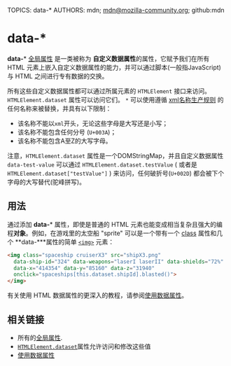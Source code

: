 TOPICS: data-*
AUTHORS: mdn; mdn@mozilla-community.org; github:mdn

# data-*

**data-*** [全局属性](/zh-hans/webfrontend/HTML_Global_Attribute) 是一类被称为
**自定义数据属性**的属性，它赋予我们在所有 HTML 元素上嵌入自定义数据属性的能力，并可以通过脚本(一般指JavaScript) 与 HTML 之间进行专有数据的交换。

所有这些自定义数据属性都可以通过所属元素的 `HTMLElement` 接口来访问。  `HTMLElement.dataset` 属性可以访问它们。 `*` 可以使用遵循 [xml名称生产规则](http://www.w3.org/TR/REC-xml/#NT-Name)
的任何名称来被替换，并具有以下限制：

- 该名称不能以`xml`开头，无论这些字母是大写还是小写；
- 该名称不能包含任何分号 (`U+003A`)；
- 该名称不能包含A至Z的大写字母。

注意，`HTMLElement.dataset` 属性是一个DOMStringMap，并且自定义数据属性 `data-test-value` 可以通过 `HTMLElement.dataset.testValue`
( 或者是 `HTMLElement.dataset["testValue"]` )  来访问，任何破折号(`U+002D`) 都会被下个字母的大写替代(驼峰拼写)。

## 用法

通过添加 **data-*** 属性，即使是普通的 HTML 元素也能变成相当复杂且强大的编程**对象**。例如，在游戏里的太空船 "sprite" 可以是一个带有一个 [class](/zh-hans/webfrontend/<class>)
属性和几个 **data-***属性的简单 [`<img>`](/zh-hans/webfrontend/<img>) 元素：

```html
<img class="spaceship cruiserX3" src="shipX3.png"
  data-ship-id="324" data-weapons="laserI laserII" data-shields="72%"
  data-x="414354" data-y="85160" data-z="31940"
  onclick="spaceships[this.dataset.shipId].blasted()">
</img>
```

有关使用 HTML 数据属性的更深入的教程，请参阅[使用数据属性](https://wiki.developer.mozilla.org/en-US/docs/Learn/HTML/Howto/Use_data_attributes)。

## 相关链接

- 所有的[全局属性](/zh-hans/webfrontend/HTML_Global_Attribute).
- [`HTMLElement.dataset`](https://wiki.developer.mozilla.org/en-US/docs/Web/API/HTMLElement/dataset)属性允许访问和修改这些值
- [使用数据属性](https://wiki.developer.mozilla.org/en-US/docs/Learn/HTML/Howto/Use_data_attributes)
